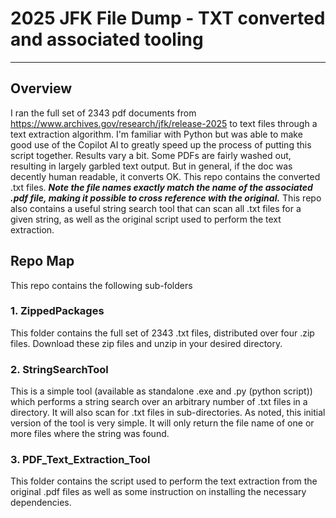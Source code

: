 # 2025 JFK File Dump - TXT converted and associated tooling

---

## Overview
I ran the full set of 2343 pdf documents from https://www.archives.gov/research/jfk/release-2025  to text files through a text extraction algorithm. I'm familiar with Python but was able to make good use of the Copilot AI to greatly speed up the process of putting this script together.  Results vary a bit.  Some PDFs are fairly washed out, resulting in largely garbled text output. But in general, if the doc was decently human readable, it converts OK.  This repo contains the converted .txt files. ***Note the file names exactly match the name of the associated .pdf file, making it possible to cross reference with the original.***
This repo also contains a useful string search tool that can scan all .txt files for a given string, as well as the original script used to perform the text extraction.

## Repo Map
This repo contains the following sub-folders

### 1. ZippedPackages
This folder contains the full set of 2343 .txt files, distributed over four .zip files.  Download these zip files and unzip in your desired directory.

### 2. StringSearchTool
This is a simple tool (available as standalone .exe and .py (python script)) which performs a string search over an arbitrary number of .txt files in a directory. It will also scan for .txt files in sub-directories. As noted, this initial version of the tool is very simple.  It will only return the file name of one or more files where the string was found. 

### 3. PDF_Text_Extraction_Tool
This folder contains the script used to perform the text extraction from the original .pdf files as well as some instruction on installing the necessary dependencies. 
